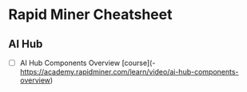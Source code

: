 # Rapid Miner Cheatsheet

## AI Hub
- [ ] AI Hub Components Overview [course](- https://academy.rapidminer.com/learn/video/ai-hub-components-overview)